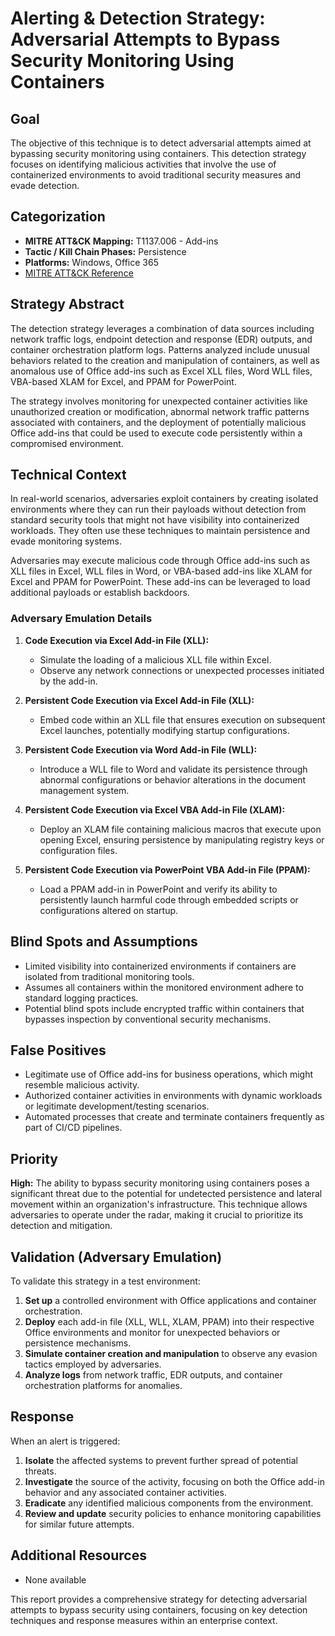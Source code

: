 # Alerting & Detection Strategy: Adversarial Attempts to Bypass Security Monitoring Using Containers

## Goal

The objective of this technique is to detect adversarial attempts aimed at bypassing security monitoring using containers. This detection strategy focuses on identifying malicious activities that involve the use of containerized environments to avoid traditional security measures and evade detection.

## Categorization

- **MITRE ATT&CK Mapping:** T1137.006 - Add-ins
- **Tactic / Kill Chain Phases:** Persistence
- **Platforms:** Windows, Office 365
- [MITRE ATT&CK Reference](https://attack.mitre.org/techniques/T1137/006)

## Strategy Abstract

The detection strategy leverages a combination of data sources including network traffic logs, endpoint detection and response (EDR) outputs, and container orchestration platform logs. Patterns analyzed include unusual behaviors related to the creation and manipulation of containers, as well as anomalous use of Office add-ins such as Excel XLL files, Word WLL files, VBA-based XLAM for Excel, and PPAM for PowerPoint.

The strategy involves monitoring for unexpected container activities like unauthorized creation or modification, abnormal network traffic patterns associated with containers, and the deployment of potentially malicious Office add-ins that could be used to execute code persistently within a compromised environment. 

## Technical Context

In real-world scenarios, adversaries exploit containers by creating isolated environments where they can run their payloads without detection from standard security tools that might not have visibility into containerized workloads. They often use these techniques to maintain persistence and evade monitoring systems.

Adversaries may execute malicious code through Office add-ins such as XLL files in Excel, WLL files in Word, or VBA-based add-ins like XLAM for Excel and PPAM for PowerPoint. These add-ins can be leveraged to load additional payloads or establish backdoors.

### Adversary Emulation Details

1. **Code Execution via Excel Add-in File (XLL):**
   - Simulate the loading of a malicious XLL file within Excel.
   - Observe any network connections or unexpected processes initiated by the add-in.

2. **Persistent Code Execution via Excel Add-in File (XLL):**
   - Embed code within an XLL file that ensures execution on subsequent Excel launches, potentially modifying startup configurations.

3. **Persistent Code Execution via Word Add-in File (WLL):**
   - Introduce a WLL file to Word and validate its persistence through abnormal configurations or behavior alterations in the document management system.

4. **Persistent Code Execution via Excel VBA Add-in File (XLAM):**
   - Deploy an XLAM file containing malicious macros that execute upon opening Excel, ensuring persistence by manipulating registry keys or configuration files.

5. **Persistent Code Execution via PowerPoint VBA Add-in File (PPAM):**
   - Load a PPAM add-in in PowerPoint and verify its ability to persistently launch harmful code through embedded scripts or configurations altered on startup.

## Blind Spots and Assumptions

- Limited visibility into containerized environments if containers are isolated from traditional monitoring tools.
- Assumes all containers within the monitored environment adhere to standard logging practices.
- Potential blind spots include encrypted traffic within containers that bypasses inspection by conventional security mechanisms.

## False Positives

- Legitimate use of Office add-ins for business operations, which might resemble malicious activity.
- Authorized container activities in environments with dynamic workloads or legitimate development/testing scenarios.
- Automated processes that create and terminate containers frequently as part of CI/CD pipelines.

## Priority

**High:** The ability to bypass security monitoring using containers poses a significant threat due to the potential for undetected persistence and lateral movement within an organization's infrastructure. This technique allows adversaries to operate under the radar, making it crucial to prioritize its detection and mitigation.

## Validation (Adversary Emulation)

To validate this strategy in a test environment:

1. **Set up** a controlled environment with Office applications and container orchestration.
2. **Deploy** each add-in file (XLL, WLL, XLAM, PPAM) into their respective Office environments and monitor for unexpected behaviors or persistence mechanisms.
3. **Simulate container creation and manipulation** to observe any evasion tactics employed by adversaries.
4. **Analyze logs** from network traffic, EDR outputs, and container orchestration platforms for anomalies.

## Response

When an alert is triggered:

1. **Isolate** the affected systems to prevent further spread of potential threats.
2. **Investigate** the source of the activity, focusing on both the Office add-in behavior and any associated container activities.
3. **Eradicate** any identified malicious components from the environment.
4. **Review and update** security policies to enhance monitoring capabilities for similar future attempts.

## Additional Resources

- None available

This report provides a comprehensive strategy for detecting adversarial attempts to bypass security using containers, focusing on key detection techniques and response measures within an enterprise context.